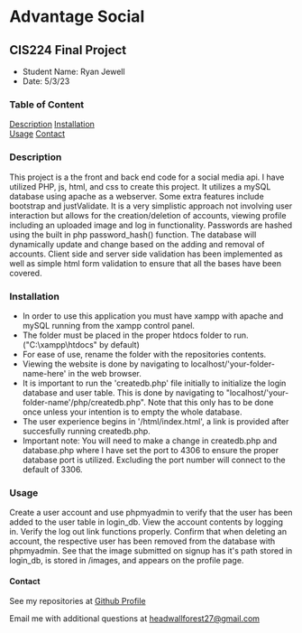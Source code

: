 # Advantage Social

## CIS224 Final Project
- Student Name: Ryan Jewell
- Date: 5/3/23
    
### Table of Content
[Description](#description)
[Installation](#installation)    
[Usage](#usage)
[Contact](#contact)

### Description

This project is a the front and back end code for a social media api. I have utilized PHP, js, html, and css to create this project. It utilizes a mySQL database using apache as a webserver. Some extra features include bootstrap and justValidate. It is a very simplistic approach not involving user interaction but allows for the creation/deletion of accounts, viewing profile including an uploaded image and log in functionality. Passwords are hashed using the built in php password_hash() function. The database will dynamically update and change based on the adding and removal of accounts. Client side and server side validation has been implemented as well as simple html form validation to ensure that all the bases have been covered.

### Installation

* In order to use this application you must have xampp with apache and mySQL running from the xampp control panel.
* The folder must be placed in the proper htdocs folder to run. ("C:\xampp\htdocs" by default) 
* For ease of use, rename the folder with the repositories contents.   
* Viewing the website is done by navigating to localhost/'your-folder-name-here' in the web browser.
* It is important to run the 'createdb.php' file initially to initialize the login database and user table. This is done by navigating to 
"localhost/'your-folder-name'/php/createdb.php". Note that this only has to be done once unless your intention is to empty the whole database.
* The user experience begins in '/html/index.html', a link is provided after succesfully running createdb.php.
* Important note: You will need to make a change in createdb.php and database.php where I have set the port to 4306 to ensure the proper database port is utilized. Excluding the port number will connect to the default of 3306.


### Usage

Create a user account and use phpmyadmin to verify that the user has been added to the user table in login_db. 
View the account contents by logging in. 
Verify the log out link functions properly.
Confirm that when deleting an account, the respective user has been removed from the database with phpmyadmin.
See that the image submitted on signup has it's path stored in login_db, is stored in /images, and appears on the profile page.
   
#### Contact

See my repositories at [Github Profile](https://github.com/rjewell859)

Email me with additional questions at headwallforest27@gmail.com

